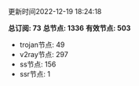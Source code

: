 更新时间2022-12-19 18:24:18

**总订阅: 73**
**总节点: 1336**
**有效节点: 503**
- trojan节点: 49
- v2ray节点: 297
- ss节点: 156
- ssr节点: 1
